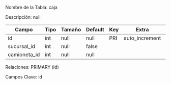 Nombre de la Tabla: caja

Descripción: null

| Campo        | Tipo | Tamaño | Default | Key | Extra          | Description |
| ------------ | ---- | ------ | ------- | --- | -------------- | ----------- |
| id           | int  | null   | null    | PRI | auto_increment | null        |
| sucursal_id  | int  | null   | false   |     |                | null        |
| camioneta_id | int  | null   | null    |     |                | null        |

Relaciones: PRIMARY (id)

Campos Clave: id
